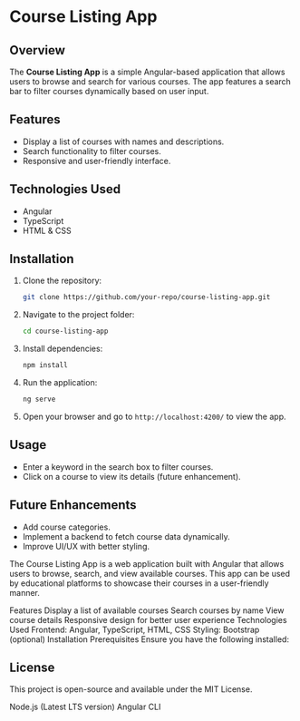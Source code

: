 # Course Listing App

## Overview
The **Course Listing App** is a simple Angular-based application that allows users to browse and search for various courses. The app features a search bar to filter courses dynamically based on user input.

## Features
- Display a list of courses with names and descriptions.
- Search functionality to filter courses.
- Responsive and user-friendly interface.

## Technologies Used
- Angular
- TypeScript
- HTML & CSS

## Installation
1. Clone the repository:
   ```bash
   git clone https://github.com/your-repo/course-listing-app.git
   ```
2. Navigate to the project folder:
   ```bash
   cd course-listing-app
   ```
3. Install dependencies:
   ```bash
   npm install
   ```
4. Run the application:
   ```bash
   ng serve
   ```
5. Open your browser and go to `http://localhost:4200/` to view the app.

## Usage
- Enter a keyword in the search box to filter courses.
- Click on a course to view its details (future enhancement).

## Future Enhancements
- Add course categories.
- Implement a backend to fetch course data dynamically.
- Improve UI/UX with better styling.

The Course Listing App is a web application built with Angular that allows users to browse, search, and view available courses. This app can be used by educational platforms to showcase their courses in a user-friendly manner.

Features
Display a list of available courses
Search courses by name
View course details
Responsive design for better user experience
Technologies Used
Frontend: Angular, TypeScript, HTML, CSS
Styling: Bootstrap (optional)
Installation
Prerequisites
Ensure you have the following installed:
## License
This project is open-source and available under the MIT License.



Node.js (Latest LTS version)
Angular CLI
